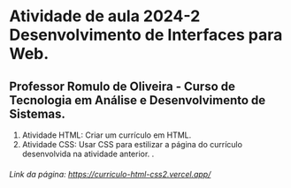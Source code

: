 # Atividade de aula  2024-2 Desenvolvimento de Interfaces para Web.
## Professor Romulo de Oliveira - Curso de Tecnologia em Análise e Desenvolvimento de Sistemas.
<ol>
  <li>Atividade HTML: Criar um currículo em HTML. </li>
  <li>Atividade CSS: Usar CSS para estilizar a página do currículo desenvolvida na atividade anterior. . </li>
</ol>

###### Link da página: https://curriculo-html-css2.vercel.app/
